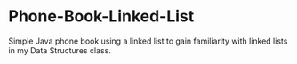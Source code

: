 # Phone-Book-Linked-List

Simple Java phone book using a linked list to gain familiarity with linked lists in my Data Structures class.
